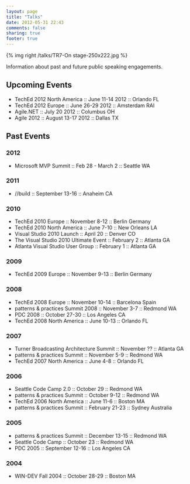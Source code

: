 ```yaml
---
layout: page
title: "Talks"
date: 2012-05-31 22:43
comments: false
sharing: true
footer: true
---
```


{% img right /talks/TR7-On stage-250x222.jpg %}

Information about past and future public speaking engagements.

## Upcoming Events

* TechEd 2012 North America :: June 11-14 2012 :: Orlando FL
* TechEd 2012 Europe :: June 26-29 2012 :: Amsterdam RAI
* Agile.NET :: July 20 2012 :: Columbus OH
* Agile 2012 :: August 13-17 2012 :: Dallas TX

## Past Events

### 2012
* Microsoft MVP Summit :: Feb 28 - March 2 :: Seattle WA

### 2011
* //build :: September 13-16 :: Anaheim CA

### 2010
* TechEd 2010 Europe :: November 8-12 :: Berlin Germany
* TechEd 2010 North America :: June 7-10 :: New Orleans LA
* Visual Studio 2010 Launch :: April 20 :: Denver CO
* The Visual Studio 2010 Ultimate Event :: February 2 :: Atlanta GA
* Atlanta Visual Studio User Group :: February 1 :: Atlanta GA

### 2009
* TechEd 2009 Europe :: November 9-13 :: Berlin Germany

### 2008
* TechEd 2008 Europe :: November 10-14 :: Barcelona Spain
* patterns &amp; practices Summit 2008 :: November 3-7 :: Redmond WA
* PDC 2008 :: October 27-30 :: Los Angeles CA
* TechEd 2008 North America :: June 10-13 :: Orlando FL

### 2007
* Turner Broadcasting Architecture Summit :: November ?? :: Atlanta GA
* patterns &amp; practices Summit :: November 5-9 :: Redmond WA
* TechEd 2007 North America :: June 4-8 :: Orlando FL

### 2006
* Seattle Code Camp 2.0 :: October 29 :: Redmond WA
* patterns &amp; practices Summit :: October 9-12 :: Redmond WA
* TechEd 2006 North America :: June 11-6 :: Boston MA
* patterns &amp; practices Summit :: February 21-23 :: Sydney Australia

### 2005
* patterns &amp; practices Summit :: December 13-15 :: Redmond WA
* Seattle Code Camp :: October 23 :: Redmond WA
* PDC 2005 :: September 12-16 :: Los Angeles CA

### 2004
* WIN-DEV Fall 2004 :: October 28-29 :: Boston MA
